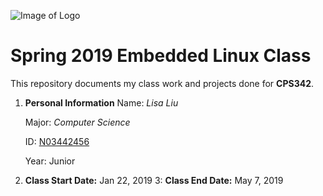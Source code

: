 ![Image of Logo](https://www.newpaltz.edu/media/identity/logos/newpaltzlogo.jpg)
# Spring 2019 Embedded Linux Class

This repository documents my class work and projects done for **CPS342**.

1. **Personal Information**
    Name: *Lisa Liu*
  
    Major: *Computer Science*
  
    ID: [N03442456](http://github.com/N03442456)
  
    Year: Junior
  
2. **Class Start Date:** Jan 22, 2019
3: **Class End Date:** May 7, 2019
